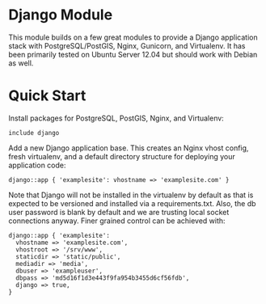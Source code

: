 # Django Module

This module builds on a few great modules to provide a Django application
stack with PostgreSQL/PostGIS, Nginx, Gunicorn, and Virtualenv. It has been
primarily tested on Ubuntu Server 12.04 but should work with Debian as well.

# Quick Start

Install packages for PostgreSQL, PostGIS, Nginx, and Virtualenv:

    include django

Add a new Django application base. This creates an Nginx vhost config, fresh virtualenv, and a default
directory structure for deploying your application code:

    django::app { 'examplesite': vhostname => 'examplesite.com' }

Note that Django will not be installed in the virtualenv by default as that
is expected to be versioned and installed via a requirements.txt. Also, the db
user password is blank by default and we are trusting local socket connections
anyway. Finer grained control can be achieved with:

    django::app { 'examplesite':
      vhostname => 'examplesite.com',
      vhostroot => '/srv/www',
      staticdir => 'static/public',
      mediadir => 'media',
      dbuser => 'exampleuser',
      dbpass => 'md5d16f1d3e443f9fa954b3455d6cf56fdb',
      django => true,
    }
